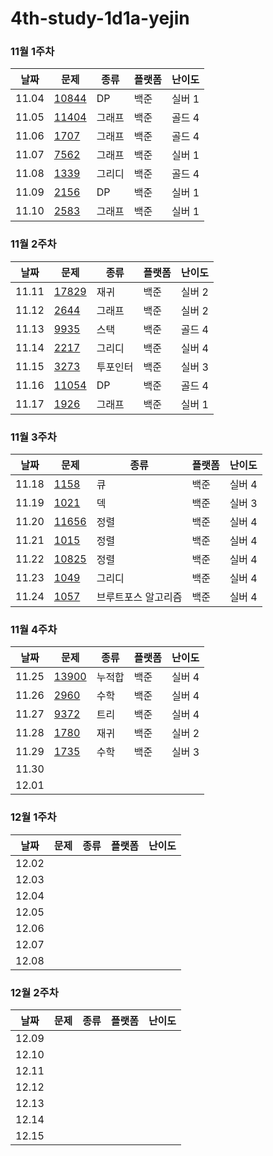 # 4th-study-1d1a-yejin

### 11월 1주차

| 날짜    | 문제   | 종류  | 플랫폼 | 난이도 |
|---------|--------|-------|--------|--------|
| 11.04 | [10844](https://www.acmicpc.net/problem/10844) | DP | 백준 | 실버 1 |
| 11.05 | [11404](https://www.acmicpc.net/problem/11404) | 그래프 | 백준 | 골드 4 |
| 11.06 | [1707](https://www.acmicpc.net/problem/1707) | 그래프 | 백준 | 골드 4 |
| 11.07 | [7562](https://www.acmicpc.net/problem/7562) | 그래프 | 백준 | 실버 1 |
| 11.08 | [1339](https://www.acmicpc.net/problem/1339) | 그리디 | 백준 | 골드 4 |
| 11.09 | [2156](https://www.acmicpc.net/problem/2156) | DP | 백준 | 실버 1 |
| 11.10 | [2583](https://www.acmicpc.net/problem/2583) | 그래프 | 백준 | 실버 1 |

### 11월 2주차
| 날짜    | 문제   | 종류  | 플랫폼 | 난이도 |
|---------|--------|-------|--------|--------|
| 11.11 | [17829](https://www.acmicpc.net/problem/17829) | 재귀 | 백준 | 실버 2 |
| 11.12 | [2644](https://www.acmicpc.net/problem/2644) | 그래프 | 백준 | 실버 2 |
| 11.13 | [9935](https://www.acmicpc.net/problem/9935) | 스택 | 백준 | 골드 4 |
| 11.14 | [2217](https://www.acmicpc.net/problem/2217) | 그리디 | 백준 | 실버 4 |
| 11.15 | [3273](https://www.acmicpc.net/problem/3273) | 투포인터 | 백준 | 실버 3 |
| 11.16 | [11054](https://www.acmicpc.net/problem/11054) | DP | 백준 | 골드 4 |
| 11.17 | [1926](https://www.acmicpc.net/problem/1926) | 그래프 | 백준 | 실버 1 |

### 11월 3주차
| 날짜    | 문제   | 종류  | 플랫폼 | 난이도 |
|---------|--------|-------|--------|--------|
| 11.18 | [1158](https://www.acmicpc.net/problem/1158) | 큐 | 백준 | 실버 4 |
| 11.19 | [1021](https://www.acmicpc.net/problem/1021) | 덱 | 백준 | 실버 3 |
| 11.20 | [11656](https://www.acmicpc.net/problem/11656) | 정렬 | 백준 | 실버 4 |
| 11.21 | [1015](https://www.acmicpc.net/problem/1015) | 정렬 | 백준 | 실버 4 |
| 11.22 | [10825](https://www.acmicpc.net/problem/10825) | 정렬 | 백준 | 실버 4 |
| 11.23 | [1049](https://www.acmicpc.net/problem/1049) | 그리디 | 백준 | 실버 4 |
| 11.24 | [1057](https://www.acmicpc.net/problem/1057) | 브루트포스 알고리즘 | 백준 | 실버 4 |

### 11월 4주차
| 날짜    | 문제   | 종류  | 플랫폼 | 난이도 |
|---------|--------|-------|--------|--------|
| 11.25 | [13900](https://www.acmicpc.net/problem/13900) | 누적합 | 백준 | 실버 4 |
| 11.26 | [2960](https://www.acmicpc.net/problem/2960) | 수학 | 백준 | 실버 4 |
| 11.27 | [9372](https://www.acmicpc.net/problem/9372) | 트리 | 백준 | 실버 4 |
| 11.28 | [1780](https://www.acmicpc.net/problem/1780) | 재귀 | 백준 | 실버 2 |
| 11.29 | [1735](https://www.acmicpc.net/problem/1735) | 수학 | 백준 | 실버 3 |
| 11.30 |  |  |  |  |
| 12.01 |  |  |  |  |

### 12월 1주차
| 날짜    | 문제   | 종류  | 플랫폼 | 난이도 |
|---------|--------|-------|--------|--------|
| 12.02 |  |  |  |  |
| 12.03 |  |  |  |  |
| 12.04 |  |  |  |  |
| 12.05 |  |  |  |  |
| 12.06 |  |  |  |  |
| 12.07 |  |  |  |  |
| 12.08 |  |  |  |  |

### 12월 2주차
| 날짜    | 문제   | 종류  | 플랫폼 | 난이도 |
|---------|--------|-------|--------|--------|
| 12.09 |  |  |  |  |
| 12.10 |  |  |  |  |
| 12.11 |  |  |  |  |
| 12.12 |  |  |  |  |
| 12.13 |  |  |  |  |
| 12.14 |  |  |  |  |
| 12.15 |  |  |  |  |
